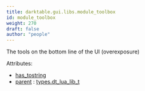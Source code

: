 ```yaml
---
title: darktable.gui.libs.module_toolbox
id: module_toolbox
weight: 270
draft: false
author: "people"
---
```


The tools on the bottom line of the UI (overexposure)

Attributes:
* [has_tostring](../../../Attributes#has_tostring)
* [parent](../Attributes#parent) : [types.dt_lua_lib_t](../../../types/dt_lua_lib_t)
